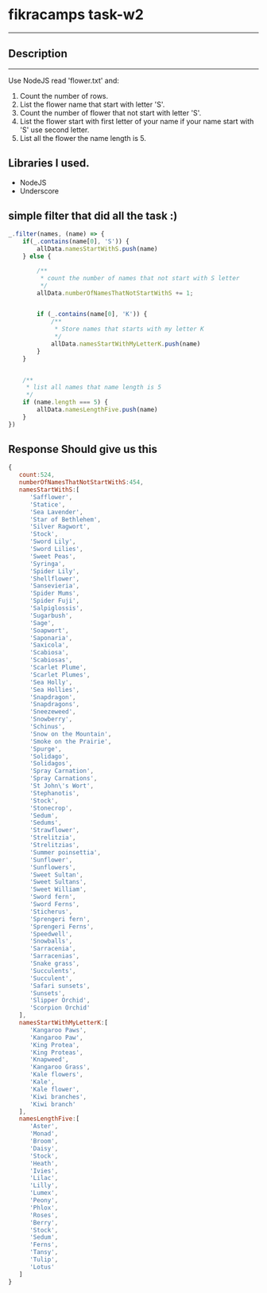 # fikracamps task-w2
----------------

## Description
--------
Use NodeJS read 'flower.txt' and:
1. Count the number of rows.
2. List the flower name that start with letter 'S'.
3. Count the number of flower that not start with letter 'S'.
4. List the flower start with first letter of your name if your name start with 'S' use second letter.
5. List all the flower the name length is 5.


## Libraries I used.
- NodeJS
- Underscore

## simple filter that did all the task :)
```js
_.filter(names, (name) => {
	if(_.contains(name[0], 'S')) {
		allData.namesStartWithS.push(name)
	} else {

		/**
		 * count the number of names that not start with S letter
		 */
		allData.numberOfNamesThatNotStartWithS += 1;


		if (_.contains(name[0], 'K')) {
			/**
			 * Store names that starts with my letter K
			 */
			allData.namesStartWithMyLetterK.push(name)
		}
	}


	/**
	 * list all names that name length is 5
	 */
	if (name.length === 5) {
		allData.namesLengthFive.push(name)
	}
})
```

## Response Should give us this
```js
{  
   count:524,
   numberOfNamesThatNotStartWithS:454,
   namesStartWithS:[  
      'Safflower',
      'Statice',
      'Sea Lavender',
      'Star of Bethlehem',
      'Silver Ragwort',
      'Stock',
      'Sword Lily',
      'Sword Lilies',
      'Sweet Peas',
      'Syringa',
      'Spider Lily',
      'Shellflower',
      'Sansevieria',
      'Spider Mums',
      'Spider Fuji',
      'Salpiglossis',
      'Sugarbush',
      'Sage',
      'Soapwort',
      'Saponaria',
      'Saxicola',
      'Scabiosa',
      'Scabiosas',
      'Scarlet Plume',
      'Scarlet Plumes',
      'Sea Holly',
      'Sea Hollies',
      'Snapdragon',
      'Snapdragons',
      'Sneezeweed',
      'Snowberry',
      'Schinus',
      'Snow on the Mountain',
      'Smoke on the Prairie',
      'Spurge',
      'Solidago',
      'Solidagos',
      'Spray Carnation',
      'Spray Carnations',
      'St John\'s Wort',
      'Stephanotis',
      'Stock',
      'Stonecrop',
      'Sedum',
      'Sedums',
      'Strawflower',
      'Strelitzia',
      'Strelitzias',
      'Summer poinsettia',
      'Sunflower',
      'Sunflowers',
      'Sweet Sultan',
      'Sweet Sultans',
      'Sweet William',
      'Sword fern',
      'Sword Ferns',
      'Sticherus',
      'Sprengeri fern',
      'Sprengeri Ferns',
      'Speedwell',
      'Snowballs',
      'Sarracenia',
      'Sarracenias',
      'Snake grass',
      'Succulents',
      'Succulent',
      'Safari sunsets',
      'Sunsets',
      'Slipper Orchid',
      'Scorpion Orchid'
   ],
   namesStartWithMyLetterK:[  
      'Kangaroo Paws',
      'Kangaroo Paw',
      'King Protea',
      'King Proteas',
      'Knapweed',
      'Kangaroo Grass',
      'Kale flowers',
      'Kale',
      'Kale flower',
      'Kiwi branches',
      'Kiwi branch'
   ],
   namesLengthFive:[  
      'Aster',
      'Monad',
      'Broom',
      'Daisy',
      'Stock',
      'Heath',
      'Ivies',
      'Lilac',
      'Lilly',
      'Lumex',
      'Peony',
      'Phlox',
      'Roses',
      'Berry',
      'Stock',
      'Sedum',
      'Ferns',
      'Tansy',
      'Tulip',
      'Lotus'
   ]
}
```